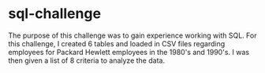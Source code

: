 # sql-challenge

The purpose of this challenge was to gain experience working with SQL. For this challenge, I created 6 tables and loaded in CSV files regarding employees for Packard Hewlett employees in the 1980's and 1990's. I was then given a list of 8 criteria to analyze the data.
